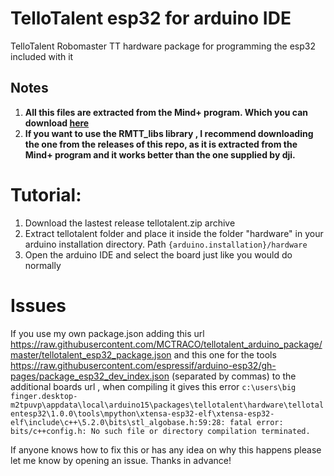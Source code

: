 # TelloTalent esp32 for arduino IDE
TelloTalent Robomaster TT hardware package for programming the esp32 included with it

## Notes

1. **All this files are extracted from the Mind+ program. Which you can download [here](http://mindplus.cc/en.html)**
2. **If you want to use the RMTT_libs library , I recommend downloading the one from the releases of this repo, as it is extracted from the Mind+ program and it works better than the one supplied by dji.**
# Tutorial:
1. Download the lastest release tellotalent.zip archive
2. Extract tellotalent folder and place it inside the folder "hardware" in your arduino installation directory. 
Path  ``` {arduino.installation}/hardware ```
3. Open the arduino IDE and select the board just like you would do normally

# Issues 
 
If you use my own package.json adding this url https://raw.githubusercontent.com/MCTRACO/tellotalent_arduino_package/master/tellotalent_esp32_package.json and this one for the tools https://raw.githubusercontent.com/espressif/arduino-esp32/gh-pages/package_esp32_dev_index.json (separated by commas) to the additional boards url , when compiling it gives this error ```c:\users\big finger.desktop-m2tpuvp\appdata\local\arduino15\packages\tellotalent\hardware\tellotalentesp32\1.0.0\tools\mpython\xtensa-esp32-elf\xtensa-esp32-elf\include\c++\5.2.0\bits\stl_algobase.h:59:28: fatal error: bits/c++config.h: No such file or directory
compilation terminated. ```

If anyone knows how to fix this or has any idea on why this happens please let me know by opening an issue. Thanks in advance!
